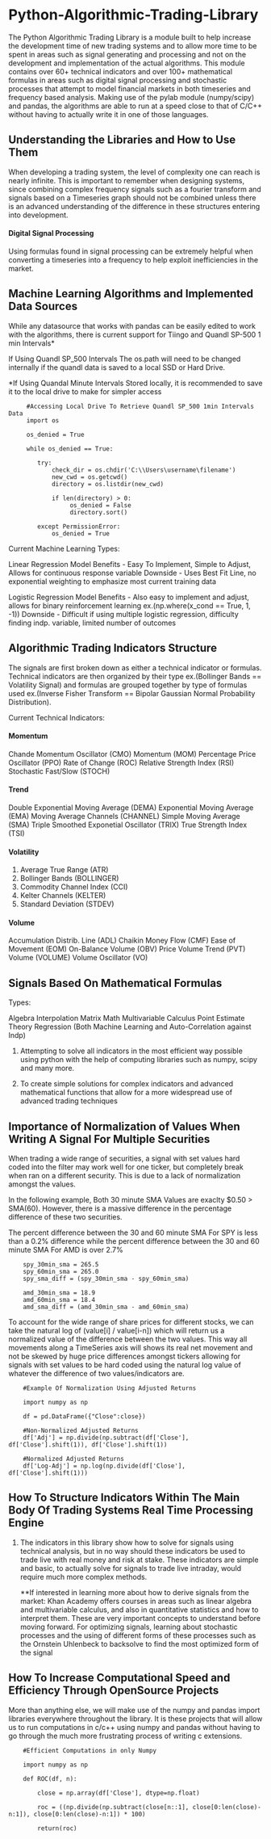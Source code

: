 # Python-Algorithmic-Trading-Library

The Python Algorithmic Trading Library is a module built to help increase the development time of new trading systems and to allow more time to be spent in areas such as signal generating and processing and not on the development and implementation of the actual algorithms. This module contains over 60+ technical indicators and over 100+ mathematical formulas in areas such as digital signal processing and stochastic processes that attempt to model financial markets in both timeseries and frequency based analysis. Making use 
of the pylab module (numpy/scipy) and pandas, the algorithms are able to run at a speed close to that of C/C++ without having to actually write it in one of those languages.


## Understanding the Libraries and How to Use Them
When developing a trading system, the level of complexity one can reach is nearly infinite. This is important to remember when designing systems, since combining complex frequency signals such as a fourier transform and signals based on a Timeseries graph should not be combined unless there is an advanced understanding of the difference in these structures entering into development. 

#### Digital Signal Processing

Using formulas found in signal processing can be extremely helpful when converting a timeseries into a frequency to help exploit inefficiencies in the market.


## Machine Learning Algorithms and Implemented Data Sources

While any datasource that works with pandas can be easily edited to work with the algorithms, there is current support
for Tiingo and Quandl SP-500 1 min Intervals*

If Using Quandl SP_500 Intervals The os.path will need to be changed internally if the quandl data is saved to a local
SSD or Hard Drive. 

*If Using Quandal Minute Intervals Stored locally, it is recommended to save it to the local drive to make for simpler access

         #Accessing Local Drive To Retrieve Quandl SP_500 1min Intervals Data
         import os
         
         os_denied = True
         
         while os_denied == True:
         
            try:      
                check_dir = os.chdir('C:\\Users\username\filename')
                new_cwd = os.getcwd()
                directory = os.listdir(new_cwd)
                
                if len(directory) > 0:
                     os_denied = False 
                     directory.sort()
                     
            except PermissionError:
                os_denied = True
             





Current Machine Learning Types:

Linear Regression Model
   Benefits - Easy To Implement, Simple to Adjust, Allows for continuous response variable
   Downside - Uses Best Fit Line, no exponential weighting to emphasize most current training data
   
Logistic Regression Model
   Benefits - Also easy to implement and adjust, allows for binary reinforcement learning ex.(np.where(x_cond == True, 1, -1))
   Downside - Difficult if using multiple logistic regression, difficulty finding indp. variable, limited number of outcomes



## Algorithmic Trading Indicators Structure

The signals are first broken down as either a technical indicator or formulas. Technical indicators are then
organized by their type ex.(Bollinger Bands == Volatility Signal) and formulas are grouped together by type of 
formulas used ex.(Inverse Fisher Transform == Bipolar Gaussian Normal Probability Distribution).

Current Technical Indicators:


#### Momentum
Chande Momentum Oscillator (CMO)
Momentum (MOM)
Percentage Price Oscillator (PPO)
Rate of Change (ROC)
Relative Strength Index (RSI)
Stochastic Fast/Slow (STOCH)

#### Trend
Double Exponential Moving Average (DEMA)
Exponential Moving Average (EMA)
Moving Average Channels (CHANNEL)
Simple Moving Average (SMA)
Triple Smoothed Exponetial Oscillator (TRIX)
True Strength Index (TSI)

#### Volatility
1. Average True Range (ATR)
2. Bollinger Bands (BOLLINGER)
3. Commodity Channel Index (CCI)
4. Kelter Channels (KELTER)
5. Standard Deviation (STDEV)

#### Volume
Accumulation Distrib. Line (ADL)
Chaikin Money Flow (CMF)
Ease of Movement (EOM)
On-Balance Volume (OBV)
Price Volume Trend (PVT)
Volume (VOLUME)
Volume Oscillator (VO)



## Signals Based On Mathematical Formulas

Types: 

Algebra
Interpolation
Matrix Math
Multivariable Calculus
Point Estimate Theory
Regression (Both Machine Learning and Auto-Correlation against Indp)


   

1.  Attempting to solve all indicators in the most efficient way possible using python with the help of computing libraries
    such as numpy, scipy and many more. 
    
2. To create simple solutions for complex indicators and advanced mathematical functions that allow for a more 
   widespread use of advanced trading techniques
   
## Importance of Normalization of Values When Writing A Signal For Multiple Securities
When trading a wide range of securities, a signal with set values hard coded into the filter may work well for one
ticker, but completely break when ran on a different security. This is due to a lack of normalization amongst the values.

In the following example, Both 30 minute SMA Values are exaclty $0.50 > SMA(60). However, there is a massive difference in the percentage difference of these two securities. 

The percent difference between the 30 and 60 minute SMA For SPY is less than a 0.2% difference while
the percent difference between the 30 and 60 minute SMA For AMD is over 2.7%
        
        spy_30min_sma = 265.5
        spy_60min_sma = 265.0        
        spy_sma_diff = (spy_30min_sma - spy_60min_sma)
        
        amd_30min_sma = 18.9
        amd_60min_sma = 18.4
        amd_sma_diff = (amd_30min_sma - amd_60min_sma)

To account for the wide range of share prices for different stocks, we can take the natural log of (value[i] / value[i-n])
which will return us a normalized value of the difference between the two values. This way all movements along a TimeSeries
axis will shows its real net movement and not be skewed by huge price differences amongst tickers allowing for signals 
with set values to be hard coded using the natural log value of whatever the difference of two values/indicators are.

        #Example Of Normalization Using Adjusted Returns
        
        import numpy as np
        
        df = pd.DataFrame({"Close":close})
       
        #Non-Normalized Adjusted Returns
        df['Adj'] = np.divide(np.subtract(df['Close'], df['Close'].shift(1)), df['Close'].shift(1))
        
        #Normalized Adjusted Returns
        df['Log-Adj'] = np.log(np.divide(df['Close'], df['Close'].shift(1)))
        
        

        
        
        
        
        
        
        

        


## How To Structure Indicators Within The Main Body Of Trading Systems Real Time Processing Engine

1. The indicators in this library show how to solve for signals using technical analysis, but in no way
   should these indicators be used to trade live with real money and risk at stake. These indicators are simple
   and basic, to actually solve for signals to trade live intraday, would require much more complex methods.
   
   **If interested in learning more about how to derive signals from the market:
     Khan Academy offers courses in areas such as linear algebra and multivariable calculus, and also in quantitative 
     statistics and how to interpret them. These are very important concepts to understand before moving forward. 
     For optimizing signals, learning about stochastic processes and the using of different forms of these processes 
     such as the Ornstein Uhlenbeck to backsolve to find the most optimized form of the signal
     
     
 ## How To Increase Computational Speed and Efficiency Through OpenSource Projects
 
 More than anything else, we will make use of the numpy and pandas import libraries everywhere throughout the library.
 It is these projects that will allow us to run computations in c/c++ using numpy and pandas without having to go through
 the much more frustrating process of writing c extensions.
 
 
        #Efficient Computations in only Numpy

        import numpy as np
        
        def ROC(df, n):
        
            close = np.array(df['Close'], dtype=np.float)
            
            roc = ((np.divide(np.subtract(close[n::1], close[0:len(close)-n:1]), close[0:len(close)-n:1]) * 100)
            
            return(roc)
        
        
        
        
        
        
        
        
        

        
        
        

        
        
        
        
        
        
        
        
        
       
        
        
         
          
 


